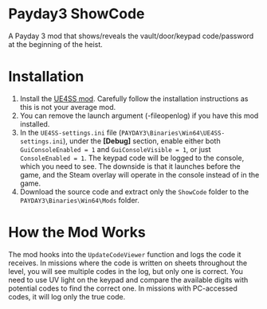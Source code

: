# Payday3 ShowCode
A Payday 3 mod that shows/reveals the vault/door/keypad code/password at the beginning of the heist.

# Installation
1. Install the [UE4SS mod](https://modworkshop.net/mod/44048). Carefully follow the installation instructions as this is not your average mod.
1. You can remove the launch argument (-fileopenlog) if you have this mod installed.
1. In the `UE4SS-settings.ini` file (`PAYDAY3\Binaries\Win64\UE4SS-settings.ini`), under the **[Debug]** section, enable either both `GuiConsoleEnabled = 1` and `GuiConsoleVisible = 1`, or just `ConsoleEnabled = 1`. The keypad code will be logged to the console, which you need to see. The downside is that it launches before the game, and the Steam overlay will operate in the console instead of in the game.
1. Download the source code and extract only the `ShowCode` folder to the `PAYDAY3\Binaries\Win64\Mods` folder.

# How the Mod Works
The mod hooks into the `UpdateCodeViewer` function and logs the code it receives. In missions where the code is written on sheets throughout the level, you will see multiple codes in the log, but only one is correct. You need to use UV light on the keypad and compare the available digits with potential codes to find the correct one. In missions with PC-accessed codes, it will log only the true code.
